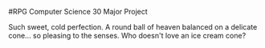 #RPG
Computer Science 30 Major Project

Such sweet, cold perfection. A round ball of heaven balanced on a delicate cone... so pleasing to the senses. Who doesn't love an ice cream cone?
